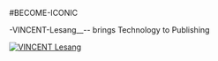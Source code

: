 #BECOME-ICONIC

-VINCENT-Lesang__-- brings Technology to Publishing

<a href="https://drive.google.com/drive/folders/1SCPLuuEhJSFEz5O7PWe5rrMD9rRf8KfZ"> <img src="https://github.com/vincentlesang/vincentlesang.github.io/blob/master/logosubs.png" alt="VINCENT Lesang"> </a>

<div style="display: inline-block; align: center; justify-content: center; text-align: center;">

<img style="display: inline; margin: 0 5px; align: center; justify-content: center; text-align: center;" title="heartica_logo" src="https://github.com/vincentlesang/vincentlesang.github.io/blob/master/logosubs.png" alt="" width="30" height="17"> 

<img style="display: inline; margin: 0 5px; align: center; justify-content: center; text-align: center;" title="heartica_logo" src="https://github.com/vincentlesang/vincentlesang.github.io/blob/master/logosubs.png" alt="" width="30" height="17">  

<img style="display: inline; margin: 0 5px; align: center; justify-content: center; text-align: center;" title="heartica_logo" src="https://github.com/vincentlesang/vincentlesang.github.io/blob/master/logosubs.png" alt="" width="30" height="17"> 


</div> 



